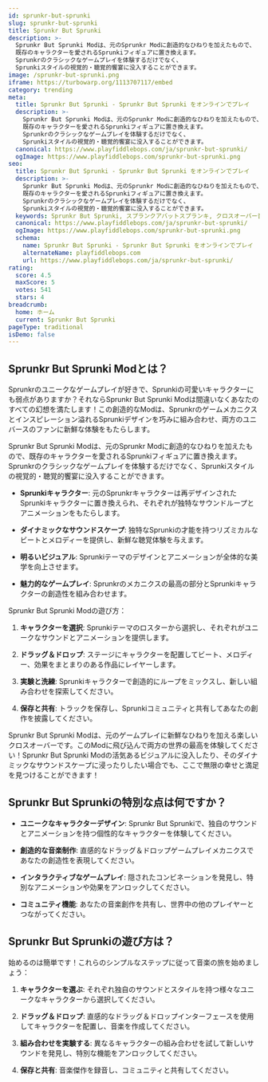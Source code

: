 ```yaml
---
id: sprunkr-but-sprunki
slug: sprunkr-but-sprunki
title: Sprunkr But Sprunki
description: >-
  Sprunkr But Sprunki Modは、元のSprunkr Modに創造的なひねりを加えたもので、
  既存のキャラクターを愛されるSprunkiフィギュアに置き換えます。
  Sprunkrのクラシックなゲームプレイを体験するだけでなく、
  Sprunkiスタイルの視覚的・聴覚的饗宴に没入することができます。
image: /sprunkr-but-sprunki.png
iframe: https://turbowarp.org/1113707117/embed
category: trending
meta:
  title: Sprunkr But Sprunki - Sprunkr But Sprunki をオンラインでプレイ
  description: >-
    Sprunkr But Sprunki Modは、元のSprunkr Modに創造的なひねりを加えたもので、
    既存のキャラクターを愛されるSprunkiフィギュアに置き換えます。
    Sprunkrのクラシックなゲームプレイを体験するだけでなく、
    Sprunkiスタイルの視覚的・聴覚的饗宴に没入することができます。
  canonical: https://www.playfiddlebops.com/ja/sprunkr-but-sprunki/
  ogImage: https://www.playfiddlebops.com/sprunkr-but-sprunki.png
seo:
  title: Sprunkr But Sprunki - Sprunkr But Sprunki をオンラインでプレイ
  description: >-
    Sprunkr But Sprunki Modは、元のSprunkr Modに創造的なひねりを加えたもので、
    既存のキャラクターを愛されるSprunkiフィギュアに置き換えます。
    Sprunkrのクラシックなゲームプレイを体験するだけでなく、
    Sprunkiスタイルの視覚的・聴覚的饗宴に没入することができます。
  keywords: Sprunkr But Sprunki, スプランクアバットスプランキ, クロスオーバー音楽ゲーム
  canonical: https://www.playfiddlebops.com/ja/sprunkr-but-sprunki/
  ogImage: https://www.playfiddlebops.com/sprunkr-but-sprunki.png
  schema:
    name: Sprunkr But Sprunki - Sprunkr But Sprunki をオンラインでプレイ
    alternateName: playfiddlebops.com
    url: https://www.playfiddlebops.com/ja/sprunkr-but-sprunki/
rating:
  score: 4.5
  maxScore: 5
  votes: 541
  stars: 4
breadcrumb:
  home: ホーム
  current: Sprunkr But Sprunki
pageType: traditional
isDemo: false
---
```


## Sprunkr But Sprunki Modとは？

Sprunkrのユニークなゲームプレイが好きで、Sprunkiの可愛いキャラクターにも弱点がありますか？それならSprunkr But Sprunki Modは間違いなくあなたのすべての幻想を満たします！この創造的なModは、Sprunkrのゲームメカニクスとインスピレーション溢れるSprunkiデザインを巧みに組み合わせ、両方のユニバースのファンに新鮮な体験をもたらします。

Sprunkr But Sprunki Modは、元のSprunkr Modに創造的なひねりを加えたもので、既存のキャラクターを愛されるSprunkiフィギュアに置き換えます。Sprunkrのクラシックなゲームプレイを体験するだけでなく、Sprunkiスタイルの視覚的・聴覚的饗宴に没入することができます。

- **Sprunkiキャラクター**: 元のSprunkrキャラクターは再デザインされたSprunkiキャラクターに置き換えられ、それぞれが独特なサウンドループとアニメーションをもたらします。

- **ダイナミックなサウンドスケープ**: 独特なSprunkiの才能を持つリズミカルなビートとメロディーを提供し、新鮮な聴覚体験を与えます。

- **明るいビジュアル**: Sprunkiテーマのデザインとアニメーションが全体的な美学を向上させます。

- **魅力的なゲームプレイ**: Sprunkrのメカニクスの最高の部分とSprunkiキャラクターの創造性を組み合わせます。

Sprunkr But Sprunki Modの遊び方：

1. **キャラクターを選択**: Sprunkiテーマのロスターから選択し、それぞれがユニークなサウンドとアニメーションを提供します。

2. **ドラッグ＆ドロップ**: ステージにキャラクターを配置してビート、メロディー、効果をまとまりのある作品にレイヤーします。

3. **実験と洗練**: Sprunkiキャラクターで創造的にループをミックスし、新しい組み合わせを探索してください。

4. **保存と共有**: トラックを保存し、Sprunkiコミュニティと共有してあなたの創作を披露してください。

Sprunkr But Sprunki Modは、元のゲームプレイに新鮮なひねりを加える楽しいクロスオーバーです。このModに飛び込んで両方の世界の最高を体験してください！Sprunkr But Sprunki Modの活気あるビジュアルに没入したり、そのダイナミックなサウンドスケープに浸ったりしたい場合でも、ここで無限の幸せと満足を見つけることができます！

## Sprunkr But Sprunkiの特別な点は何ですか？

- **ユニークなキャラクターデザイン**: Sprunkr But Sprunkiで、独自のサウンドとアニメーションを持つ個性的なキャラクターを体験してください。

- **創造的な音楽制作**: 直感的なドラッグ＆ドロップゲームプレイメカニクスであなたの創造性を表現してください。

- **インタラクティブなゲームプレイ**: 隠されたコンビネーションを発見し、特別なアニメーションや効果をアンロックしてください。

- **コミュニティ機能**: あなたの音楽創作を共有し、世界中の他のプレイヤーとつながってください。

## Sprunkr But Sprunkiの遊び方は？

始めるのは簡単です！これらのシンプルなステップに従って音楽の旅を始めましょう：

1. **キャラクターを選ぶ**: それぞれ独自のサウンドとスタイルを持つ様々なユニークなキャラクターから選択してください。

2. **ドラッグ＆ドロップ**: 直感的なドラッグ＆ドロップインターフェースを使用してキャラクターを配置し、音楽を作成してください。

3. **組み合わせを実験する**: 異なるキャラクターの組み合わせを試して新しいサウンドを発見し、特別な機能をアンロックしてください。

4. **保存と共有**: 音楽傑作を録音し、コミュニティと共有してください。